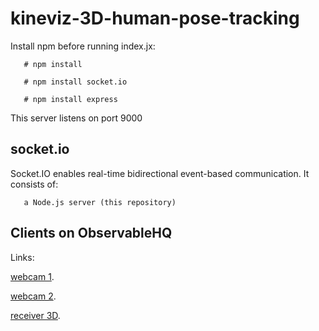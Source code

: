 # kineviz-3D-human-pose-tracking

Install npm before running index.jx:

       # npm install
       
       # npm install socket.io
       
       # npm install express

This server listens on port 9000


## socket.io

Socket.IO enables real-time bidirectional event-based communication. It consists of:

       a Node.js server (this repository)

## Clients on ObservableHQ

Links:

   [webcam 1](https://observablehq.com/@mt-cs/posenet-webcam-1).

   [webcam 2](https://observablehq.com/d/d2b73e086b4f386f).

   [receiver 3D](https://observablehq.com/d/74978e5d2497a671).
